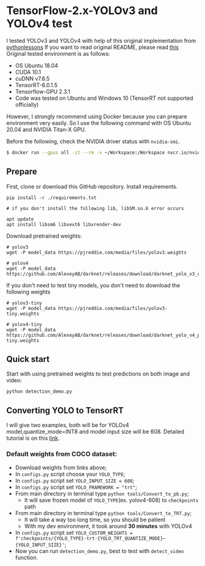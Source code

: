 # TensorFlow-2.x-YOLOv3 and YOLOv4 test

I tested YOLOv3 and YOLOv4 with help of this original implementation from [pythonlessons](https://github.com/pythonlessons/TensorFlow-2.x-YOLOv3)
If you want to read original README, please read [this](README.orig.md)
Original tested environment is as follows:

- OS Ubuntu 18.04
- CUDA 10.1
- cuDNN v7.6.5
- TensorRT-6.0.1.5
- Tensorflow-GPU 2.3.1
- Code was tested on Ubuntu and Windows 10 (TensorRT not supported officially)


However, I strongly recommend using Docker because you can prepare environment very easily. 
So I use the following command with OS Ubuntu 20.04 and NVIDIA Titan-X GPU.

Before the following, check the NVIDIA driver status with `nvidia-smi`.

```bash
$ docker run --gpus all -it --rm -v ~/Workspace:/Workspace nvcr.io/nvidia/tensorrt:19.10-py3
```



## Prepare
First, clone or download this GitHub repository.
Install requirements.
```
pip install -r ./requirements.txt

# if you don't install the following lib, libSM.so.6 error occurs

apt update
apt install libsm6 libxext6 libxrender-dev
```

Download pretrained weights:
```
# yolov3
wget -P model_data https://pjreddie.com/media/files/yolov3.weights

# yolov4
wget -P model_data https://github.com/AlexeyAB/darknet/releases/download/darknet_yolo_v3_optimal/yolov4.weights
```

If you don't need to test tiny models, you don't need to download the following weights
```
# yolov3-tiny
wget -P model_data https://pjreddie.com/media/files/yolov3-tiny.weights

# yolov4-tiny
wget -P model_data https://github.com/AlexeyAB/darknet/releases/download/darknet_yolo_v4_pre/yolov4-tiny.weights
```

## Quick start
Start with using pretrained weights to test predictions on both image and video:
```
python detection_demo.py
```

## Converting YOLO to TensorRT
I will give two examples, both will be for YOLOv4 model,quantize_mode=INT8 and model input size will be 608. Detailed tutorial is on this [link](https://pylessons.com/YOLOv4-TF2-TensorRT/).
### Default weights from COCO dataset:
- Download weights from links above;
- In `configs.py` script choose your `YOLO_TYPE`;
- In `configs.py` script set `YOLO_INPUT_SIZE = 608`;
- In `configs.py` script set `YOLO_FRAMEWORK = "trt"`;
- From main directory in terminal type `python tools/Convert_to_pb.py`;
  - It will save frozen model of `YOLO_TYPE`(ex. yolov4-608) to `checkpoints` path
- From main directory in terminal type `python tools/Convert_to_TRT.py`;
  - It will take a way too long time, so you should be patient
  - With my dev environment, it took around **30 minutes** with YOLOv4
- In `configs.py` script set `YOLO_CUSTOM_WEIGHTS = f'checkpoints/{YOLO_TYPE}-trt-{YOLO_TRT_QUANTIZE_MODE}–{YOLO_INPUT_SIZE}'`;
- Now you can run `detection_demo.py`, best to test with `detect_video` function.
